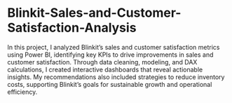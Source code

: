 # Blinkit-Sales-and-Customer-Satisfaction-Analysis
In this project, I analyzed Blinkit’s sales and customer satisfaction metrics using Power BI, identifying key KPIs to drive improvements in sales and customer satisfaction. Through data cleaning, modeling, and DAX calculations, I created interactive dashboards that reveal actionable insights. My recommendations also included strategies to reduce inventory costs, supporting Blinkit’s goals for sustainable growth and operational efficiency.
